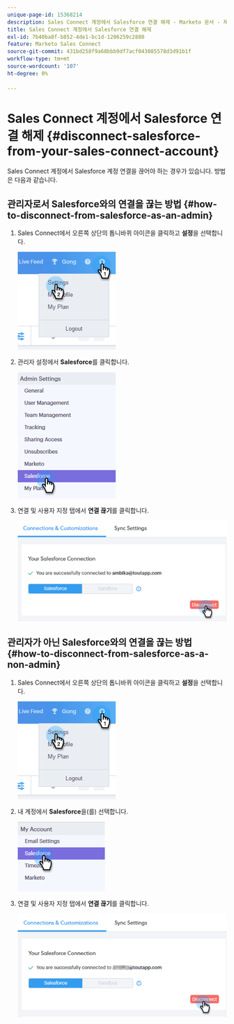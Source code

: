 ```yaml
---
unique-page-id: 15368214
description: Sales Connect 계정에서 Salesforce 연결 해제 - Marketo 문서 - 제품 설명서
title: Sales Connect 계정에서 Salesforce 연결 해제
exl-id: 7b40ba8f-b852-4de1-bc1d-1206259c2880
feature: Marketo Sales Connect
source-git-commit: 431bd258f9a68bbb9df7acf043085578d3d91b1f
workflow-type: tm+mt
source-wordcount: '107'
ht-degree: 0%

---
```


# Sales Connect 계정에서 Salesforce 연결 해제 {#disconnect-salesforce-from-your-sales-connect-account}

Sales Connect 계정에서 Salesforce 계정 연결을 끊어야 하는 경우가 있습니다. 방법은 다음과 같습니다.

## 관리자로서 Salesforce와의 연결을 끊는 방법 {#how-to-disconnect-from-salesforce-as-an-admin}

1. Sales Connect에서 오른쪽 상단의 톱니바퀴 아이콘을 클릭하고 **설정**&#x200B;을 선택합니다.

   ![](assets/one-1.png)

1. 관리자 설정에서 **Salesforce**&#x200B;를 클릭합니다.

   ![](assets/six-1.png)

1. 연결 및 사용자 지정 탭에서 **연결 끊기**&#x200B;를 클릭합니다.

   ![](assets/seven-1.png)

## 관리자가 아닌 Salesforce와의 연결을 끊는 방법 {#how-to-disconnect-from-salesforce-as-a-non-admin}

1. Sales Connect에서 오른쪽 상단의 톱니바퀴 아이콘을 클릭하고 **설정**&#x200B;을 선택합니다.

   ![](assets/one-1.png)

1. 내 계정에서 **Salesforce**&#x200B;을(를) 선택합니다.

   ![](assets/two-1.png)

1. 연결 및 사용자 지정 탭에서 **연결 끊기**&#x200B;를 클릭합니다.

   ![](assets/3333.png)
